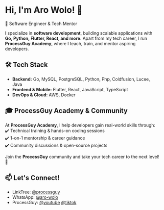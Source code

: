 # Hi, I'm Aro Wolo! 👋  

🚀 Software Engineer & Tech Mentor 

I specialize in **software development**, building scalable applications with **Go, Python, Flutter, React, and more**. Apart from my tech career, I run **ProcessGuy Academy**, where I teach, train, and mentor aspiring developers.  

## 🛠️ Tech Stack  
- **Backend:** Go, MySQL, PostgreSQL, Python, Php, Coldfusion, Lucee, Java  
- **Frontend & Mobile:** Flutter, React, JavaScript, TypeScript  
- **DevOps & Cloud:** AWS, Docker  

## 🎓 ProcessGuy Academy & Community  
At **ProcessGuy Academy**, I help developers gain real-world skills through:  
✔️ Technical training & hands-on coding sessions  
✔️ 1-on-1 mentorship & career guidance  
✔️ Community discussions & open-source projects  

Join the **ProcessGuy** community and take your tech career to the next level! 🚀  

## 📫 Let's Connect!  
- LinkTree: [@processguy](https://linktr.ee/aro.wolo)   
- WhatsApp: [@aro-wolo](https://whatsapp.com/channel/0029Va4iOjDLCoX4kYJ09X3v)
- ProcessGuy: [@youtube](https://youtube.com/@processguy) [@tiktok](https://youtube.com/@process.guy)  
